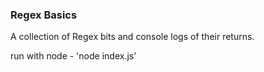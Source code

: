 ### Regex Basics

A collection of Regex bits and console logs of their returns.

run with node - 'node index.js'